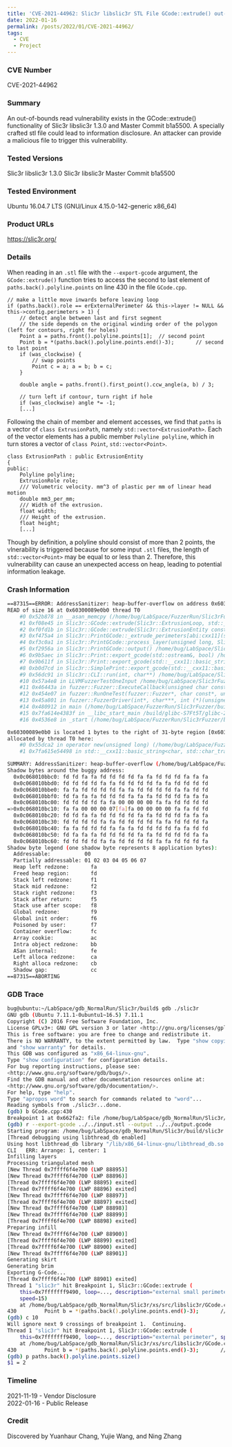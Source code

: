 ```yaml
---
title: 'CVE-2021-44962: Slic3r libslic3r STL File GCode::extrude() out-of-bounds read vulnerability'
date: 2022-01-16
permalink: /posts/2022/01/CVE-2021-44962/
tags:
  - CVE
  - Project
---
```


### CVE Number
CVE-2021-44962

### Summary
An out-of-bounds read vulnerability exists in the GCode::extrude() functionality of Slic3r libslic3r 1.3.0 and Master Commit b1a5500. A specially crafted stl file could lead to information disclosure. An attacker can provide a malicious file to trigger this vulnerability.
### Tested Versions
Slic3r libslic3r 1.3.0
Slic3r libslic3r Master Commit b1a5500
### Tested Environment
Ubuntu 16.04.7 LTS (GNU/Linux 4.15.0-142-generic x86_64)

### Product URLs
https://slic3r.org/

### Details

When reading in an `.stl` file with the `--export-gcode` argument, the `GCode::extrude()` function tries to access the second to last element of `paths.back().polyline.points` on line 430 in the file `GCode.cpp`. 
```cpp=425
// make a little move inwards before leaving loop
if (paths.back().role == erExternalPerimeter && this->layer != NULL && this->config.perimeters > 1) {
    // detect angle between last and first segment
    // the side depends on the original winding order of the polygon (left for contours, right for holes)
    Point a = paths.front().polyline.points[1];  // second point
    Point b = *(paths.back().polyline.points.end()-3);       // second to last point
    if (was_clockwise) {
        // swap points
        Point c = a; a = b; b = c;
    }

    double angle = paths.front().first_point().ccw_angle(a, b) / 3;

    // turn left if contour, turn right if hole
    if (was_clockwise) angle *= -1;
    [...]   
```

Following the chain of member and element accesses, we find that `paths` is a vector of `class ExtrusionPath`, namely `std::vector<ExtrusionPath>`. Each of the vector elements has a public member `Polyline polyline`, which in turn stores a vector of `class Point`, `std::vector<Point>`.

```cpp=62
class ExtrusionPath : public ExtrusionEntity
{
public:
    Polyline polyline;
    ExtrusionRole role;
    /// Volumetric velocity. mm^3 of plastic per mm of linear head motion
    double mm3_per_mm;
    /// Width of the extrusion.
    float width;
    /// Height of the extrusion.
    float height;
    [...]
```

Though by definition, a polyline should consist of more than 2 points, the vlnerability is triggered because for some input `.stl` files, the length of `std::vector<Point>` may be equal to or less than 2. Therefore, this vulnerability can cause an unexpected access on heap, leading to potential information leakage.

### Crash Information
    
```sh
==87315==ERROR: AddressSanitizer: heap-buffer-overflow on address 0x60300089e0b0 at pc 0x00000052b879 bp 0x7ffc8ed1b0d0 sp 0x7ffc8ed1a880
READ of size 16 at 0x60300089e0b0 thread T0
    #0 0x52b878 in __asan_memcpy (/home/bug/LabSpace/FuzzerRun/Slic3rFuzzer/build/slic3r+0x52b878)
    #1 0xf08e45 in Slic3r::GCode::extrude(Slic3r::ExtrusionLoop, std::__cxx11::basic_string<char, std::char_traits<char>, std::allocator<char> >, double) /home/bug/LabSpace/Slic3rFuzzer/xs/src/libslic3r/GCode.cpp:430:19
    #2 0xf0fd1b in Slic3r::GCode::extrude(Slic3r::ExtrusionEntity const&, std::__cxx11::basic_string<char, std::char_traits<char>, std::allocator<char> >, double) /home/bug/LabSpace/Slic3rFuzzer/xs/src/libslic3r/GCode.cpp:468:22
    #3 0xf475a4 in Slic3r::PrintGCode::_extrude_perimeters[abi:cxx11](std::map<unsigned long, Slic3r::ExtrusionEntityCollection, std::less<unsigned long>, std::allocator<std::pair<unsigned long const, Slic3r::ExtrusionEntityCollection> > >&) /home/bug/LabSpace/Slic3rFuzzer/xs/src/libslic3r/PrintGCode.cpp:742:38
    #4 0xf3c0a1 in Slic3r::PrintGCode::process_layer(unsigned long, Slic3r::Layer const*, std::vector<Slic3r::Point, std::allocator<Slic3r::Point> > const&) /home/bug/LabSpace/Slic3rFuzzer/xs/src/libslic3r/PrintGCode.cpp:696:36
    #5 0xf2956a in Slic3r::PrintGCode::output() /home/bug/LabSpace/Slic3rFuzzer/xs/src/libslic3r/PrintGCode.cpp:295:27
    #6 0x9b5aec in Slic3r::Print::export_gcode(std::ostream&, bool) /home/bug/LabSpace/Slic3rFuzzer/xs/src/libslic3r/Print.cpp:692:39
    #7 0x9b611f in Slic3r::Print::export_gcode(std::__cxx11::basic_string<char, std::char_traits<char>, std::allocator<char> >, bool) /home/bug/LabSpace/Slic3rFuzzer/xs/src/libslic3r/Print.cpp:704:11
    #8 0xb0d7cd in Slic3r::SimplePrint::export_gcode(std::__cxx11::basic_string<char, std::char_traits<char>, std::allocator<char> >) /home/bug/LabSpace/Slic3rFuzzer/xs/src/libslic3r/SimplePrint.cpp:40:18
    #9 0x56dc91 in Slic3r::CLI::run(int, char**) /home/bug/LabSpace/Slic3rFuzzer/src/slic3r.cpp:362:27
    #10 0x57a4e8 in LLVMFuzzerTestOneInput /home/bug/LabSpace/Slic3rFuzzer/src/slic3r.cpp:546:11
    #11 0x46443a in fuzzer::Fuzzer::ExecuteCallback(unsigned char const*, unsigned long) (/home/bug/LabSpace/FuzzerRun/Slic3rFuzzer/build/slic3r+0x46443a)
    #12 0x454e07 in fuzzer::RunOneTest(fuzzer::Fuzzer*, char const*, unsigned long) (/home/bug/LabSpace/FuzzerRun/Slic3rFuzzer/build/slic3r+0x454e07)
    #13 0x45a801 in fuzzer::FuzzerDriver(int*, char***, int (*)(unsigned char const*, unsigned long)) (/home/bug/LabSpace/FuzzerRun/Slic3rFuzzer/build/slic3r+0x45a801)
    #14 0x480912 in main (/home/bug/LabSpace/FuzzerRun/Slic3rFuzzer/build/slic3r+0x480912)
    #15 0x7fa614e4383f in __libc_start_main /build/glibc-S7Ft5T/glibc-2.23/csu/../csu/libc-start.c:291
    #16 0x4536e8 in _start (/home/bug/LabSpace/FuzzerRun/Slic3rFuzzer/build/slic3r+0x4536e8)

0x60300089e0b0 is located 1 bytes to the right of 31-byte region [0x60300089e090,0x60300089e0af)
allocated by thread T0 here:
    #0 0x55dca2 in operator new(unsigned long) (/home/bug/LabSpace/FuzzerRun/Slic3rFuzzer/build/slic3r+0x55dca2)
    #1 0x7fa615e54498 in std::__cxx11::basic_string<char, std::char_traits<char>, std::allocator<char> >::_M_mutate(unsigned long, unsigned long, char const*, unsigned long) (/usr/lib/x86_64-linux-gnu/libstdc++.so.6+0x11f498)

SUMMARY: AddressSanitizer: heap-buffer-overflow (/home/bug/LabSpace/FuzzerRun/Slic3rFuzzer/build/slic3r+0x52b878) in __asan_memcpy
Shadow bytes around the buggy address:
  0x0c068010bbc0: fd fd fa fa fd fd fd fd fa fa fd fd fd fa fa fa
  0x0c068010bbd0: fd fd fd fd fa fa fd fd fd fd fa fa fd fd fd fd
  0x0c068010bbe0: fa fa fd fd fd fd fa fa fd fd fd fd fa fa fd fd
  0x0c068010bbf0: fd fa fa fa fd fd fd fa fa fa fd fd fd fa fa fa
  0x0c068010bc00: fd fd fd fd fa fa 00 00 00 00 fa fa fd fd fd fd
=>0x0c068010bc10: fa fa 00 00 00 07[fa]fa 00 00 00 00 fa fa fd fd
  0x0c068010bc20: fd fd fa fa fd fd fd fd fa fa fd fd fd fa fa fa
  0x0c068010bc30: fd fd fd fd fa fa fd fd fd fd fa fa fd fd fd fa
  0x0c068010bc40: fa fa fd fd fd fa fa fa fd fd fd fd fa fa fd fd
  0x0c068010bc50: fd fa fa fa fd fd fd fd fa fa fd fd fd fd fa fa
  0x0c068010bc60: fd fd fd fd fa fa fd fd fd fd fa fa fd fd fd fa
Shadow byte legend (one shadow byte represents 8 application bytes):
  Addressable:           00
  Partially addressable: 01 02 03 04 05 06 07
  Heap left redzone:       fa
  Freed heap region:       fd
  Stack left redzone:      f1
  Stack mid redzone:       f2
  Stack right redzone:     f3
  Stack after return:      f5
  Stack use after scope:   f8
  Global redzone:          f9
  Global init order:       f6
  Poisoned by user:        f7
  Container overflow:      fc
  Array cookie:            ac
  Intra object redzone:    bb
  ASan internal:           fe
  Left alloca redzone:     ca
  Right alloca redzone:    cb
  Shadow gap:              cc
==87315==ABORTING
```

### GDB Trace
```sh
bug@ubuntu:~/LabSpace/gdb_NormalRun/Slic3r/build$ gdb ./slic3r
GNU gdb (Ubuntu 7.11.1-0ubuntu1~16.5) 7.11.1
Copyright (C) 2016 Free Software Foundation, Inc.
License GPLv3+: GNU GPL version 3 or later <http://gnu.org/licenses/gpl.html>
This is free software: you are free to change and redistribute it.
There is NO WARRANTY, to the extent permitted by law.  Type "show copying"
and "show warranty" for details.
This GDB was configured as "x86_64-linux-gnu".
Type "show configuration" for configuration details.
For bug reporting instructions, please see:
<http://www.gnu.org/software/gdb/bugs/>.
Find the GDB manual and other documentation resources online at:
<http://www.gnu.org/software/gdb/documentation/>.
For help, type "help".
Type "apropos word" to search for commands related to "word"...
Reading symbols from ./slic3r...done.
(gdb) b GCode.cpp:430
Breakpoint 1 at 0x662fa2: file /home/bug/LabSpace/gdb_NormalRun/Slic3r/xs/src/libslic3r/GCode.cpp, line 430.
(gdb) r --export-gcode ../../input.stl --output ../../output.gcode
Starting program: /home/bug/LabSpace/gdb_NormalRun/Slic3r/build/slic3r --export-gcode ../../input.stl --output ../../output.gcode
[Thread debugging using libthread_db enabled]
Using host libthread_db library "/lib/x86_64-linux-gnu/libthread_db.so.1".
CLI   ERR: Arrange: 1, center: 1
Infilling layers
Processing triangulated mesh
[New Thread 0x7ffff6f4e700 (LWP 88895)]
[New Thread 0x7ffff6f4e700 (LWP 88896)]
[Thread 0x7ffff6f4e700 (LWP 88895) exited]
[Thread 0x7ffff6f4e700 (LWP 88896) exited]
[New Thread 0x7ffff6f4e700 (LWP 88897)]
[Thread 0x7ffff6f4e700 (LWP 88897) exited]
[New Thread 0x7ffff6f4e700 (LWP 88898)]
[New Thread 0x7ffff6f4e700 (LWP 88899)]
[Thread 0x7ffff6f4e700 (LWP 88898) exited]
Preparing infill
[New Thread 0x7ffff6f4e700 (LWP 88900)]
[Thread 0x7ffff6f4e700 (LWP 88899) exited]
[Thread 0x7ffff6f4e700 (LWP 88900) exited]
[New Thread 0x7ffff6f4e700 (LWP 88901)]
Generating skirt
Generating brim
Exporting G-Code...
[Thread 0x7ffff6f4e700 (LWP 88901) exited]
Thread 1 "slic3r" hit Breakpoint 1, Slic3r::GCode::extrude (
    this=0x7fffffff9490, loop=..., description="external small perimeter",
    speed=15)
    at /home/bug/LabSpace/gdb_NormalRun/Slic3r/xs/src/libslic3r/GCode.cpp:430
430         Point b = *(paths.back().polyline.points.end()-3);       // second to last point
(gdb) c 10
Will ignore next 9 crossings of breakpoint 1.  Continuing.
Thread 1 "slic3r" hit Breakpoint 1, Slic3r::GCode::extrude (
    this=0x7fffffff9490, loop=..., description="external perimeter", speed=-1)
    at /home/bug/LabSpace/gdb_NormalRun/Slic3r/xs/src/libslic3r/GCode.cpp:430
430         Point b = *(paths.back().polyline.points.end()-3);       // second to last point
(gdb) p paths.back().polyline.points.size()
$1 = 2
```

### Timeline
2021-11-19 - Vendor Disclosure  
2022-01-16 - Public Release

### Credit
Discovered by Yuanhaur Chang, Yujie Wang, and Ning Zhang